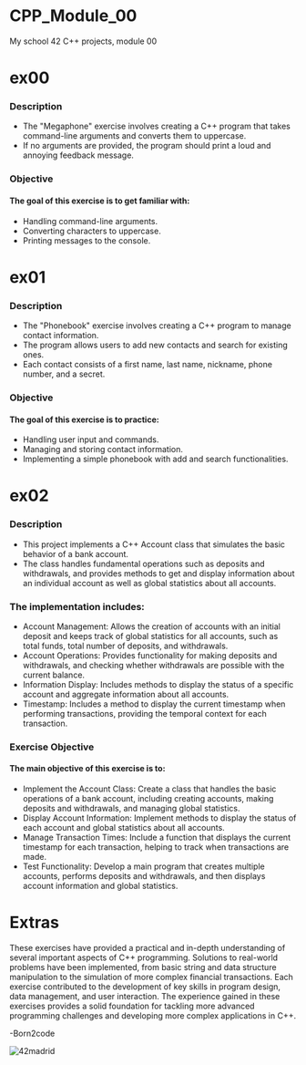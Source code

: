 # CPP_Module_00
My school 42 C++ projects, module 00

# ex00
### Description
- The "Megaphone" exercise involves creating a C++ program that takes command-line arguments and converts them to uppercase.
- If no arguments are provided, the program should print a loud and annoying feedback message.

### Objective
#### The goal of this exercise is to get familiar with:

- Handling command-line arguments.
- Converting characters to uppercase.
- Printing messages to the console.

# ex01
### Description
- The "Phonebook" exercise involves creating a C++ program to manage contact information.
- The program allows users to add new contacts and search for existing ones.
- Each contact consists of a first name, last name, nickname, phone number, and a secret.

### Objective
#### The goal of this exercise is to practice:
- Handling user input and commands.
- Managing and storing contact information.
- Implementing a simple phonebook with add and search functionalities.

# ex02
### Description
- This project implements a C++ Account class that simulates the basic behavior of a bank account. 
- The class handles fundamental operations such as deposits and withdrawals, and provides methods to get and display information about an individual account as well as global statistics about all accounts.

### The implementation includes: 
- Account Management: Allows the creation of accounts with an initial deposit and keeps track of global statistics for all accounts, such as total funds, total number of deposits, and withdrawals.
- Account Operations: Provides functionality for making deposits and withdrawals, and checking whether withdrawals are possible with the current balance.
- Information Display: Includes methods to display the status of a specific account and aggregate information about all accounts.
- Timestamp: Includes a method to display the current timestamp when performing transactions, providing the temporal context for each transaction.

### Exercise Objective 
#### The main objective of this exercise is to: 
- Implement the Account Class: Create a class that handles the basic operations of a bank account, including creating accounts, making deposits and withdrawals, and managing global statistics.
- Display Account Information: Implement methods to display the status of each account and global statistics about all accounts.
- Manage Transaction Times: Include a function that displays the current timestamp for each transaction, helping to track when transactions are made.
- Test Functionality: Develop a main program that creates multiple accounts, performs deposits and withdrawals, and then displays account information and global statistics.


# Extras

These exercises have provided a practical and in-depth understanding of several important aspects of C++ programming. Solutions to real-world problems have been implemented, from basic string and data structure manipulation to the simulation of more complex financial transactions. Each exercise contributed to the development of key skills in program design, data management, and user interaction. The experience gained in these exercises provides a solid foundation for tackling more advanced programming challenges and developing more complex applications in C++.

-Born2code

![42madrid](https://github.com/ismaelucky342/Born2code/assets/153450550/3a377f34-9156-4eff-b04b-71c4b128523e)
